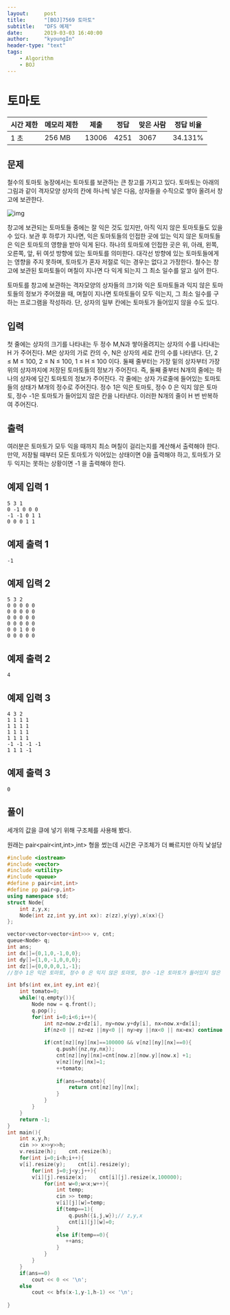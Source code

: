 ```yaml
---
layout:     post
title:      "[BOJ]7569 토마토"
subtitle:   "DFS 예제"
date:       2019-03-03 16:40:00
author:     "kyoungIn"
header-type: "text"
tags:
    - Algorithm
    - BOJ
---
```

# 토마토 

[](https://www.acmicpc.net/problem/7569)

| 시간 제한 | 메모리 제한 | 제출  | 정답 | 맞은 사람 | 정답 비율 |
| --------- | ----------- | ----- | ---- | --------- | --------- |
| 1 초      | 256 MB      | 13006 | 4251 | 3067      | 34.131%   |

## 문제

철수의 토마토 농장에서는 토마토를 보관하는 큰 창고를 가지고 있다. 토마토는 아래의 그림과 같이 격자모양 상자의 칸에 하나씩 넣은 다음, 상자들을 수직으로 쌓아 올려서 창고에 보관한다.

![img](https://www.acmicpc.net/upload/images/tomato.png)

창고에 보관되는 토마토들 중에는 잘 익은 것도 있지만, 아직 익지 않은 토마토들도 있을 수 있다. 보관 후 하루가 지나면, 익은 토마토들의 인접한 곳에 있는 익지 않은 토마토들은 익은 토마토의 영향을 받아 익게 된다. 하나의 토마토에 인접한 곳은 위, 아래, 왼쪽, 오른쪽, 앞, 뒤 여섯 방향에 있는 토마토를 의미한다. 대각선 방향에 있는 토마토들에게는 영향을 주지 못하며, 토마토가 혼자 저절로 익는 경우는 없다고 가정한다. 철수는 창고에 보관된 토마토들이 며칠이 지나면 다 익게 되는지 그 최소 일수를 알고 싶어 한다.

토마토를 창고에 보관하는 격자모양의 상자들의 크기와 익은 토마토들과 익지 않은 토마토들의 정보가 주어졌을 때, 며칠이 지나면 토마토들이 모두 익는지, 그 최소 일수를 구하는 프로그램을 작성하라. 단, 상자의 일부 칸에는 토마토가 들어있지 않을 수도 있다.

## 입력

첫 줄에는 상자의 크기를 나타내는 두 정수 M,N과 쌓아올려지는 상자의 수를 나타내는 H 가 주어진다. M은 상자의 가로 칸의 수, N은 상자의 세로 칸의 수를 나타낸다. 단, 2 ≤ M ≤ 100, 2 ≤ N ≤ 100, 1 ≤ H ≤ 100 이다. 둘째 줄부터는 가장 밑의 상자부터 가장 위의 상자까지에 저장된 토마토들의 정보가 주어진다. 즉, 둘째 줄부터 N개의 줄에는 하나의 상자에 담긴 토마토의 정보가 주어진다. 각 줄에는 상자 가로줄에 들어있는 토마토들의 상태가 M개의 정수로 주어진다. 정수 1은 익은 토마토, 정수 0 은 익지 않은 토마토, 정수 -1은 토마토가 들어있지 않은 칸을 나타낸다. 이러한 N개의 줄이 H 번 반복하여 주어진다.

## 출력

여러분은 토마토가 모두 익을 때까지 최소 며칠이 걸리는지를 계산해서 출력해야 한다. 만약, 저장될 때부터 모든 토마토가 익어있는 상태이면 0을 출력해야 하고, 토마토가 모두 익지는 못하는 상황이면 -1 을 출력해야 한다.

## 예제 입력 1 

```
5 3 1
0 -1 0 0 0
-1 -1 0 1 1
0 0 0 1 1
```

## 예제 출력 1 

```
-1
```

## 예제 입력 2 

```
5 3 2
0 0 0 0 0
0 0 0 0 0
0 0 0 0 0
0 0 0 0 0
0 0 1 0 0
0 0 0 0 0
```

## 예제 출력 2 

```
4
```

## 예제 입력 3 

```
4 3 2
1 1 1 1
1 1 1 1
1 1 1 1
1 1 1 1
-1 -1 -1 -1
1 1 1 -1
```

## 예제 출력 3 

```
0
```



## 풀이 



세개의 값을 큐에 넣기 위해 구조체를 사용해 봤다.

원래는  pair<pair<int,int>,int>  형을 썼는데 시간은 구조체가 더 빠르지만 아직 낯설당



```cpp
#include <iostream>
#include <vector>
#include <utility>
#include <queue>
#define p pair<int,int>
#define pp pair<p,int> 
using namespace std;
struct Node{
    int z,y,x;
    Node(int zz,int yy,int xx): z(zz),y(yy),x(xx){}
};

vector<vector<vector<int>>> v, cnt;
queue<Node> q;
int ans;
int dx[]={0,1,0,-1,0,0};
int dy[]={1,0,-1,0,0,0};
int dz[]={0,0,0,0,1,-1};
//정수 1은 익은 토마토, 정수 0 은 익지 않은 토마토, 정수 -1은 토마토가 들어있지 않은 칸

int bfs(int ex,int ey,int ez){
    int tomato=0;
    while(!q.empty()){
        Node now = q.front();
        q.pop();
        for(int i=0;i<6;i++){
            int nz=now.z+dz[i], ny=now.y+dy[i], nx=now.x+dx[i];
            if(nz<0 || nz>ez ||ny<0 || ny>ey ||nx<0 || nx>ex) continue;
            
            if(cnt[nz][ny][nx]==100000 && v[nz][ny][nx]==0){
                q.push({nz,ny,nx});
                cnt[nz][ny][nx]=cnt[now.z][now.y][now.x] +1;
                v[nz][ny][nx]=1;
                ++tomato;
                
                if(ans==tomato){
                    return cnt[nz][ny][nx];
                }
            }
        }
    }
    return -1;
}
int main(){
    int x,y,h;
    cin >> x>>y>>h;
    v.resize(h);    cnt.resize(h);
    for(int i=0;i<h;i++){
    v[i].resize(y);    cnt[i].resize(y);
        for(int j=0;j<y;j++){
        v[i][j].resize(x);    cnt[i][j].resize(x,100000);
            for(int w=0;w<x;w++){
                int temp;
                cin >> temp;
                v[i][j][w]=temp;
                if(temp==1){
                    q.push({i,j,w});// z,y,x
                    cnt[i][j][w]=0;
                }
                else if(temp==0){
                   ++ans;
                }
            }
        }
    }
    if(ans==0)
        cout << 0 << '\n';
    else
        cout << bfs(x-1,y-1,h-1) << '\n';
    
}

```



